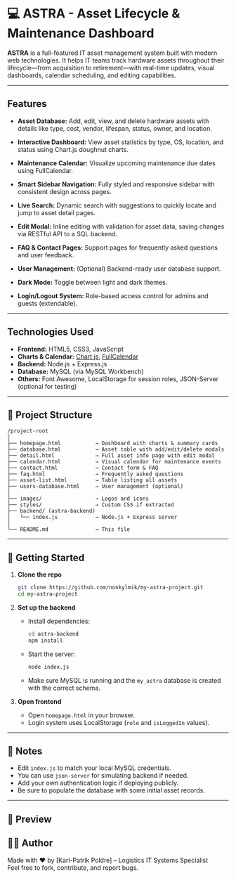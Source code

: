 # 💻 ASTRA - Asset Lifecycle & Maintenance Dashboard

**ASTRA** is a full-featured IT asset management system built with modern web technologies. It helps IT teams track hardware assets throughout their lifecycle—from acquisition to retirement—with real-time updates, visual dashboards, calendar scheduling, and editing capabilities.

---

## Features

- **Asset Database:** Add, edit, view, and delete hardware assets with details like type, cost, vendor, lifespan, status, owner, and location.
  
- **Interactive Dashboard:** View asset statistics by type, OS, location, and status using Chart.js doughnut charts.
  
- **Maintenance Calendar:** Visualize upcoming maintenance due dates using FullCalendar.
  
- **Smart Sidebar Navigation:** Fully styled and responsive sidebar with consistent design across pages.
  
- **Live Search:** Dynamic search with suggestions to quickly locate and jump to asset detail pages.
  
- **Edit Modal:** Inline editing with validation for asset data, saving changes via RESTful API to a SQL backend.
  
- **FAQ & Contact Pages:** Support pages for frequently asked questions and user feedback.
  
- **User Management:** (Optional) Backend-ready user database support.
  
- **Dark Mode:** Toggle between light and dark themes.
  
- **Login/Logout System:** Role-based access control for admins and guests (extendable).

---

## Technologies Used

- **Frontend:** HTML5, CSS3, JavaScript
- **Charts & Calendar:** [Chart.js](https://www.chartjs.org), [FullCalendar](https://fullcalendar.io)
- **Backend:** Node.js + Express.js
- **Database:** MySQL (via MySQL Workbench)
- **Others:** Font Awesome, LocalStorage for session roles, JSON-Server (optional for testing)

---

## 📂 Project Structure

```
/project-root
│
├── homepage.html           → Dashboard with charts & summary cards
├── database.html           → Asset table with add/edit/delete modals
├── detail.html             → Full asset info page with edit modal
├── calendar.html           → Visual calendar for maintenance events
├── contact.html            → Contact form & FAQ
├── faq.html                → Frequently asked questions
├── asset-list.html         → Table listing all assets
├── users-database.html     → User management (optional)
│
├── images/                 → Logos and icons
├── styles/                 → Custom CSS if extracted
├── backend/ (astra-backend)
│   └── index.js            → Node.js + Express server
│
└── README.md               → This file
```

---

## 🚀 Getting Started

1. **Clone the repo**
   ```bash
   git clone https://github.com/nonkylmik/my-astra-project.git
   cd my-astra-project
   ```

2. **Set up the backend**
   - Install dependencies:
     ```bash
     cd astra-backend
     npm install
     ```
   - Start the server:
     ```bash
     node index.js
     ```
   - Make sure MySQL is running and the `my_astra` database is created with the correct schema.

3. **Open frontend**
   - Open `homepage.html` in your browser.
   - Login system uses LocalStorage (`role` and `isLoggedIn` values).

---

## 📌 Notes

- Edit `index.js` to match your local MySQL credentials.
- You can use `json-server` for simulating backend if needed.
- Add your own authentication logic if deploying publicly.
- Be sure to populate the database with some initial asset records.

---

## 📸 Preview


## 🧑‍💻 Author

Made with ❤️ by [Karl-Patrik Poldre] – Logistics IT Systems Specialist  
Feel free to fork, contribute, and report bugs.
